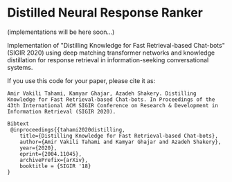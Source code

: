 # Distilled Neural Response Ranker 

(implementations will be here soon...)

Implementation of "Distilling Knowledge for Fast Retrieval-based Chat-bots" (SIGIR 2020) using deep matching transformer networks and knowledge distillation for response retrieval in information-seeking conversational systems.

If you use this code for your paper, please cite it as:

```
Amir Vakili Tahami, Kamyar Ghajar, Azadeh Shakery. Distilling Knowledge for Fast Retrieval-based Chat-bots. In Proceedings of the
43th International ACM SIGIR Conference on Research & Development in Information Retrieval (SIGIR 2020).

Bibtext
 @inproceedings{{tahami2020distilling,
    title={Distilling Knowledge for Fast Retrieval-based Chat-bots},
    author={Amir Vakili Tahami and Kamyar Ghajar and Azadeh Shakery},
    year={2020},
    eprint={2004.11045},
    archivePrefix={arXiv},
    booktitle = {SIGIR '18}
}
```
